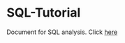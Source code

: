 # SQL-Tutorial
Document for SQL analysis. Click [here](https://drive.google.com/file/d/1LdzwEpzObxoAGXor-eLzPivNwATYwnQA/view?usp=sharing)